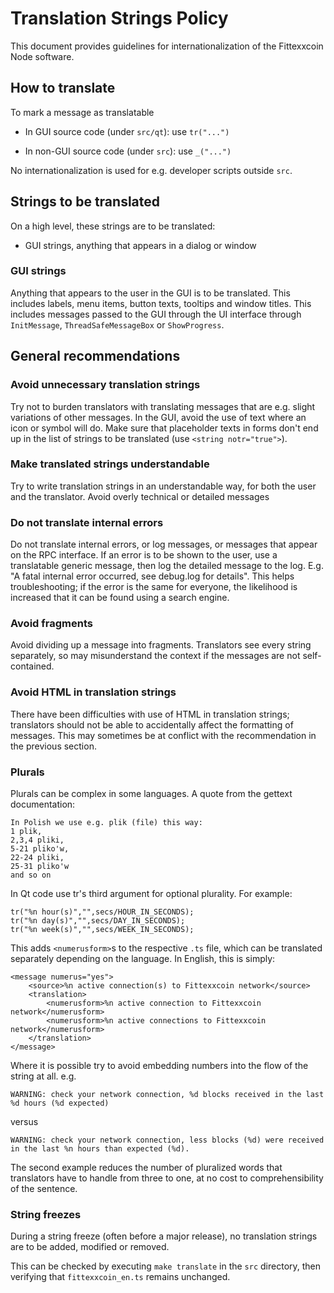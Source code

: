 # Translation Strings Policy

This document provides guidelines for internationalization of the
Fittexxcoin Node software.

## How to translate

To mark a message as translatable

- In GUI source code (under `src/qt`): use `tr("...")`

- In non-GUI source code (under `src`): use `_("...")`

No internationalization is used for e.g. developer scripts outside `src`.

## Strings to be translated

On a high level, these strings are to be translated:

- GUI strings, anything that appears in a dialog or window

### GUI strings

Anything that appears to the user in the GUI is to be translated. This includes
labels, menu items, button texts, tooltips and window titles.
This includes messages passed to the GUI through the UI interface through `InitMessage`,
`ThreadSafeMessageBox` or `ShowProgress`.

## General recommendations

### Avoid unnecessary translation strings

Try not to burden translators with translating messages that are e.g. slight
variations of other messages.
In the GUI, avoid the use of text where an icon or symbol will do.
Make sure that placeholder texts in forms don't end up in the list of strings to
be translated (use `<string notr="true">`).

### Make translated strings understandable

Try to write translation strings in an understandable way, for both the user and
the translator. Avoid overly technical or detailed messages

### Do not translate internal errors

Do not translate internal errors, or log messages, or messages that appear on the
RPC interface. If an error is to be shown to the user,
use a translatable generic message, then log the detailed message to the log. E.g.
"A fatal internal error occurred, see debug.log for details".
This helps troubleshooting; if the error is the same for everyone, the likelihood
is increased that it can be found using a search engine.

### Avoid fragments

Avoid dividing up a message into fragments. Translators see every string separately,
so may misunderstand the context if the messages are not self-contained.

### Avoid HTML in translation strings

There have been difficulties with use of HTML in translation strings; translators
should not be able to accidentally affect the formatting of messages.
This may sometimes be at conflict with the recommendation in the previous section.

### Plurals

Plurals can be complex in some languages. A quote from the gettext documentation:

    In Polish we use e.g. plik (file) this way:
    1 plik,
    2,3,4 pliki,
    5-21 pliko'w,
    22-24 pliki,
    25-31 pliko'w
    and so on

In Qt code use tr's third argument for optional plurality. For example:

    tr("%n hour(s)","",secs/HOUR_IN_SECONDS);
    tr("%n day(s)","",secs/DAY_IN_SECONDS);
    tr("%n week(s)","",secs/WEEK_IN_SECONDS);

This adds `<numerusform>`s to the respective `.ts` file, which can be translated
separately depending on the language. In English, this is simply:

    <message numerus="yes">
        <source>%n active connection(s) to Fittexxcoin network</source>
        <translation>
            <numerusform>%n active connection to Fittexxcoin network</numerusform>
            <numerusform>%n active connections to Fittexxcoin network</numerusform>
        </translation>
    </message>

Where it is possible try to avoid embedding numbers into the flow of the string
at all. e.g.

    WARNING: check your network connection, %d blocks received in the last %d hours (%d expected)

versus

    WARNING: check your network connection, less blocks (%d) were received in the last %n hours than expected (%d).

The second example reduces the number of pluralized words that translators have
to handle from three to one, at no cost to comprehensibility of the sentence.

### String freezes

During a string freeze (often before a major release), no translation strings are
to be added, modified or removed.

This can be checked by executing `make translate` in the `src` directory, then
verifying that `fittexxcoin_en.ts` remains unchanged.
